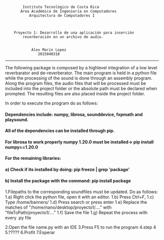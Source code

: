 			Instituto Tecnológico de Costa Rica
		   Área Académica de Ingeniería en Computadores
			   Arquitectura de Computadores I


		
		Proyecto 1: Desarrollo de una aplicación para inserción 
			reverberación en un archivo de audio.


				Alex Marin Lopez
				   2015040318


**************************************************************************************************************************************************
The following package is composed by a highlevel integration of a low level reverbarator and de-reverberator. The main program is held in a python file while the processing of the sound is done through an assembly program. Along the program files, the audio files that will be processed must be included into the project folder or the absolute path must be declared when prompted. The resulting files are also placed inside the project folder.


In order to execute the program do as follows:

####
#### Dependencies include: numpy, librosa, sounddevice, fxpmath and playsound.
#### All of the dependencies can be installed through pip.
#### For librosa to work properly numpy 1.20.0 must be installed-> pip install numpy==1.20.0
#### For the remaining libraries:
####		a) Check if its installed by doing: pip freeze | grep 'package'
####		b) Install the package with the command: pip install package
####

1.Filepaths to the corresponding soundfiles must be updated. Do as follows:
		1.a)  Right click the python file, open it with an editor.
		1.b)  Press Ctrl+F, 
		1.c)  Type /home/banners/ 
		1.d)  Press search or press enter
		1.e)  Replace the matches of "/home/nano/desktop/proyecto1/...." with "fileToPath/proyecto1/...."
		1.f)  Save the file
		1.g)  Repeat the process with every .py file
		
2.Open the file name.py with an IDE
3.Press F5 to run the program
4.step 4
5.?????
6.Profit
7.Esperar
